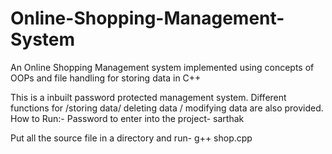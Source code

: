 # Online-Shopping-Management-System
An Online Shopping Management system implemented using concepts of OOPs and file handling for storing data in C++

This is a inbuilt password protected management system. Different functions for /storing data/ deleting data / modifying data are also provided. 
How to Run:-
Password to enter into the project- sarthak

Put all the source file in a directory and run- g++ shop.cpp
